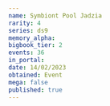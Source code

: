 ```yaml
---
name: Symbiont Pool Jadzia
rarity: 4
series: ds9
memory_alpha:
bigbook_tier: 2
events: 36
in_portal:
date: 14/02/2023
obtained: Event
mega: false
published: true
---
```



